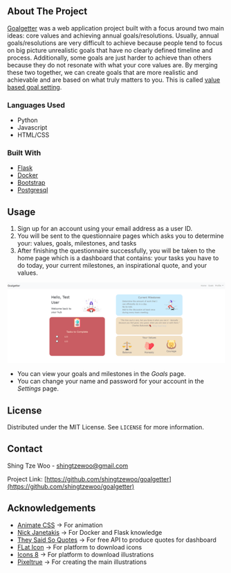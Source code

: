 ## About The Project
[Goalgetter](https://gentle-bayou-82963.herokuapp.com/) was a web application project built with a focus around two main ideas: core values and achieving annual goals/resolutions. Usually, annual goals/resolutions are very difficult to achieve
because people tend to focus on big picture unrealistic goals that have no clearly defined timeline and process. Additionally, some goals are just harder to achieve than others
because they do not resonate with what your core values are. By merging these two together, we can create goals that are more realistic and achievable and are based on 
what truly matters to you. This is called [value based goal setting](https://www.dummies.com/religion/spirituality/setting-and-achieving-value-based-smart-goals/).

### Languages Used
 * Python
 * Javascript
 * HTML/CSS

### Built With

* [Flask](https://flask.palletsprojects.com/en/2.0.x/)
* [Docker](https://www.docker.com/)
* [Bootstrap](https://getbootstrap.com/)
* [Postgresql](https://www.postgresql.org/)

## Usage

1) Sign up for an account using your email address as a user ID.
2) You will be sent to the questionnaire pages which asks you to determine your: values, goals, milestones, and tasks
3) After finishing the questionnaire successfully, you will be taken to the home page which is a dashboard that contains: your tasks you have to do today,
your current milestones, an inspirational quote, and your values.

![Image of dashboard](screenshots/dashboard_screenshot.PNG)

* You can view your goals and milestones in the _Goals_ page.
* You can change your name and password for your account in the _Settings_ page.

## License

Distributed under the MIT License. See `LICENSE` for more information.

## Contact

Shing Tze Woo - shingtzewoo@gmail.com

Project Link: [https://github.com/shingtzewoo/goalgetter](https://github.com/shingtzewoo/goalgetter)



<!-- ACKNOWLEDGEMENTS -->
## Acknowledgements

* [Animate CSS](https://animate.style/) -> For animation
* [Nick Janetakis](https://buildasaasappwithflask.com/) -> For Docker and Flask knowledge
* [They Said So Quotes](https://quotes.rest/) -> For free API to produce quotes for dashboard
* [FLat Icon](https://www.flaticon.com/) -> For platform to download icons
* [Icons 8](https://icons8.com/) -> For platform to download illustrations
* [Pixeltrue](https://www.pixeltrue.com/) -> For creating the main illustrations
